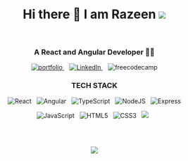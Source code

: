 <h1 align="center">Hi there 👋 I am Razeen <img src="https://gpvc.arturio.dev/Razeen-Shaikh"></h1>
<br>
<h3 align="center">A React and Angular Developer 👩‍💻 </h3>
<p align="center">
  <a target="_blank" href="https://razeen-shaikh.netlify.app">
    <img src="https://img.shields.io/badge/website-20232A?style=for-the-badge&logo=About.me&logoColor=white" alt="portfolio">
  </a>&nbsp;&nbsp;
  <a target="_blank" href="https://linkedin.com/in/iamrazeenshaikh">
    <img src="https://img.shields.io/badge/LinkedIn-0077B5?style=for-the-badge&logo=linkedin&logoColor=white" alt="LinkedIn">
  </a>&nbsp;&nbsp;
  <img src="https://img.shields.io/badge/freecodecamp-27273D?style=for-the-badge&logo=freecodecamp&logoColor=white" alt="freecodecamp">
</p>
<h3 align="center">TECH STACK</h3>
<p align="center">
  <img src="https://img.shields.io/badge/React-20232A?style=for-the-badge&logo=react&logoColor=61DAFB" alt="React">&nbsp;&nbsp;
  <img src="https://img.shields.io/badge/Angular-DD0031?style=for-the-badge&logo=angular&logoColor=white" alt="Angular">&nbsp;&nbsp;
  <img src="https://img.shields.io/badge/TypeScript-007ACC?style=for-the-badge&logo=typescript&logoColor=white" alt="TypeScript">&nbsp;&nbsp;
  <img src="https://img.shields.io/badge/Node.js-339933?style=for-the-badge&logo=nodedotjs&logoColor=white" alt="NodeJS">&nbsp;&nbsp;
  <img src="https://img.shields.io/badge/Python-FFD43B?style=for-the-badge&logo=python&logoColor=blue" alt="Express"> 
</p>
<p align="center">
   <img src="https://img.shields.io/badge/JavaScript-323330?style=for-the-badge&logo=javascript&logoColor=F7DF1E" alt="JavaScript">&nbsp;&nbsp;
   <img src="https://img.shields.io/badge/HTML5-E34F26?style=for-the-badge&logo=html5&logoColor=white" alt="HTML5">&nbsp;&nbsp;
   <img src="https://img.shields.io/badge/CSS3-1572B6?style=for-the-badge&logo=css3&logoColor=white" alt="CSS3">&nbsp;&nbsp;
   <img src="https://img.shields.io/badge/Jasmine-8A4182?style=for-the-badge&logo=Jasmine&logoColor=white alt="Jasmine">&nbsp;&nbsp;
</p>
<br>
<br>
<p align="center">
  <a href="https://leetcode.com/razeenshaikh/">
    <img src="https://leetcard.jacoblin.cool/razeenshaikh?border=0&ext=activity">
  </a>
</p>
